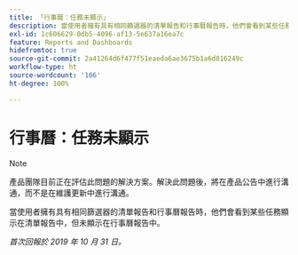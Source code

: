 ```yaml
---
title: 「行事曆：任務未顯示」
description: 當使用者擁有具有相同篩選器的清單報告和行事曆報告時，他們會看到某些任務顯示在清單報告中，但未顯示在行事曆報告中。
exl-id: 1c606629-0db5-4096-af13-5e637a16ea7c
feature: Reports and Dashboards
hidefromtoc: true
source-git-commit: 2a41264d6f477f51eaeda6ae3675b1a6d816249c
workflow-type: ht
source-wordcount: '106'
ht-degree: 100%

---
```


# 行事曆：任務未顯示

>[!NOTE]
>
>產品團隊目前正在評估此問題的解決方案。解決此問題後，將在產品公告中進行溝通，而不是在維護更新中進行溝通。

當使用者擁有具有相同篩選器的清單報告和行事曆報告時，他們會看到某些任務顯示在清單報告中，但未顯示在行事曆報告中。

_首次回報於 2019 年 10 月 31 日。_
